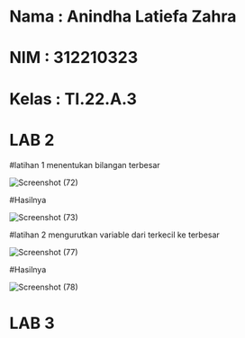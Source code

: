 # Nama : Anindha Latiefa Zahra
# NIM : 312210323
# Kelas : TI.22.A.3
# LAB 2
#latihan 1 menentukan bilangan terbesar

![Screenshot (72)](https://user-images.githubusercontent.com/115516800/199913641-23d94f34-0165-441b-8769-1a5b57b1889d.png)

#Hasilnya

![Screenshot (73)](https://user-images.githubusercontent.com/115516800/199913851-03074611-6922-437f-bc84-7898f388e3e7.png)

#latihan 2 mengurutkan variable dari terkecil ke terbesar

![Screenshot (77)](https://user-images.githubusercontent.com/115516800/199914058-b6f56ff2-505d-4029-806b-e5afea568406.png)

#Hasilnya

![Screenshot (78)](https://user-images.githubusercontent.com/115516800/199914121-f7c9d97e-769f-4213-94cf-8e28d21affcd.png)

# LAB 3
